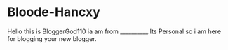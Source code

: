 # Bloode-Hancxy
Hello this is BloggerGod110 ia am from __________.Its Personal so i am here for blogging your new blogger.
